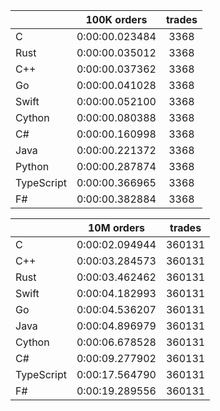 ||100K orders|trades|
-|:-:|:-:|
|C|0:00:00.023484|3368|
|Rust|0:00:00.035012|3368|
|C++|0:00:00.037362|3368|
|Go|0:00:00.041028|3368|
|Swift|0:00:00.052100|3368|
|Cython|0:00:00.080388|3368|
|C#|0:00:00.160998|3368|
|Java|0:00:00.221372|3368|
|Python|0:00:00.287874|3368|
|TypeScript|0:00:00.366965|3368|
|F#|0:00:00.382884|3368|


||10M orders|trades|
-|:-:|:-:|
|C|0:00:02.094944|360131|
|C++|0:00:03.284573|360131|
|Rust|0:00:03.462462|360131|
|Swift|0:00:04.182993|360131|
|Go|0:00:04.536207|360131|
|Java|0:00:04.896979|360131|
|Cython|0:00:06.678528|360131|
|C#|0:00:09.277902|360131|
|TypeScript|0:00:17.564790|360131|
|F#|0:00:19.289556|360131|


